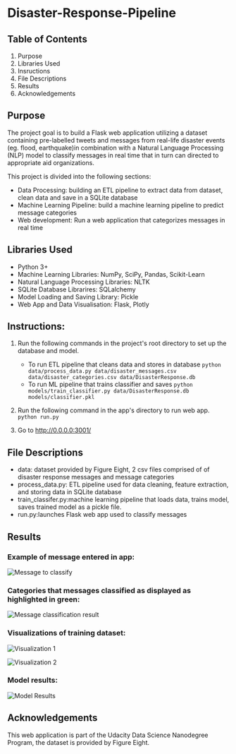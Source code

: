 # Disaster-Response-Pipeline

## Table of Contents

1. Purpose
2. Libraries Used
3. Insructions
4. File Descriptions
5. Results
6. Acknowledgements

## Purpose

The project goal is to build a Flask web application utilizing a dataset containing pre-labelled tweets and messages from real-life disaster events (eg. flood, earthquake)in combination with a Natural Language Processing (NLP) model to classify messages in real time that in turn can directed to appropriate aid organizations.

This project is divided into the following sections:

- Data Processing: building an ETL pipeline to extract data from dataset, clean data and save in a SQLite database
- Machine Learning Pipeline: build a machine learning pipeline to predict message categories
- Web development: Run a web application that categorizes messages in real time 

## Libraries Used

- Python 3+
- Machine Learning Libraries: NumPy, SciPy, Pandas, Scikit-Learn
- Natural Language Processing Libraries: NLTK
- SQLite Database Librarires: SQLalchemy
- Model Loading and Saving Library: Pickle
- Web App and Data Visualisation: Flask, Plotly

## Instructions:
1. Run the following commands in the project's root directory to set up the database and model.

    - To run ETL pipeline that cleans data and stores in database
        `python data/process_data.py data/disaster_messages.csv data/disaster_categories.csv data/DisasterResponse.db`
    - To run ML pipeline that trains classifier and saves
        `python models/train_classifier.py data/DisasterResponse.db models/classifier.pkl`

2. Run the following command in the app's directory to run web app.
    `python run.py`

3. Go to http://0.0.0.0:3001/

## File Descriptions

- data: dataset provided by Figure Eight, 2 csv files comprised of of disaster response messages and message categories 
- process_data.py: ETL pipeline used for data cleaning, feature extraction, and storing data in SQLite database
- train_classifer.py:machine learning pipeline that loads data, trains model, saves trained model as a pickle file. 
- run.py:launches Flask web app used to classify messages

## Results

### Example of message entered in app: 

![Message to classify](https://user-images.githubusercontent.com/42184785/146237896-a46df0ae-49e6-4945-9dc4-a9a52d785298.png)


### Categories that messages classified as displayed as highlighted in green:

![Message classification result](https://user-images.githubusercontent.com/42184785/146237754-cf67f39b-0bb9-47c4-8966-71eb91b81938.png)


### Visualizations of training dataset:

![Visualization 1](https://user-images.githubusercontent.com/42184785/146237040-18baf42c-ea56-4e34-bb51-050b1e17f5f7.png)

![Visualization 2](https://user-images.githubusercontent.com/42184785/146237060-22355015-2ded-4e25-8c16-b95710d49c28.png)


### Model results:

![Model Results](https://user-images.githubusercontent.com/42184785/146236947-4865a4ac-7554-4123-ae39-f8465e429e4c.png)


## Acknowledgements

This web application is part of the Udacity Data Science Nanodegree Program, the dataset is provided by Figure Eight. 


